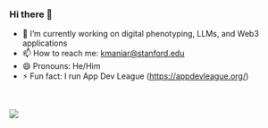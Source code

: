 ### Hi there 👋

- 🔭 I’m currently working on digital phenotyping, LLMs, and Web3 applications
- 📫 How to reach me: kmaniar@stanford.edu
- 😄 Pronouns: He/Him
- ⚡ Fun fact: I run App Dev League (https://appdevleague.org/)

<br>
<!-- <p>
  <img height="165" src="https://github-readme-stats.vercel.app/api?username=krinetic1234&count_private=true&include_all_commits=true&show_icons=true&theme=algolia" alt="Github Stats" />
  <img src="https://github-readme-stats.vercel.app/api/top-langs/?username=krinetic1234&layout=compact&theme=algolia" alt="Top Languages" />
  <br>
  <br>
<!--   <img src="https://activity-graph.herokuapp.com/graph?username=krinetic1234&bg_color=0D1117&color=5BCDEC&line=5BCDEC&point=FFFFFF&hide_border=true" alt="Activity Graph" /> -->

![](https://komarev.com/ghpvc/?username=krinetic1234&color=green)
